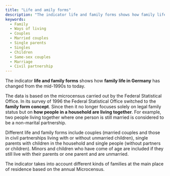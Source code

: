 ```yaml
---
title: "Life and amily forms"
description: "The indicator life and family forms shows how family life in Germany has changed from the mid-1990s to today."
keywords:
  - Family
  - Ways of living
  - Couples
  - Married couples
  - Single parents
  - Singles
  - Children
  - Same-sex couples
  - Marriage
  - Civil partnership
---
```


<!-- Prologue start -->

The indicator **life and family forms** shows how **family life in Germany** has changed from the mid-1990s to today. 

The data is based on the microcensus carried out by the Federal Statistical Office. In its survey of 1996 the Federal Statistical Office switched to the **family form concept**. Since then it no longer focuses solely on legal family status but on **how people in a household are living together**. For example, two people living together where one person is still married is considered to be a non-marital partnership. 

Different life and family forms include couples (married couples and those in civil partnerships living with or without unmarried children), single parents with children in the household and single people (without partners or children). Minors and children who have come of age are included if they still live with their parents or one parent and are unmarried. 

The indicator takes into account different kinds of families at the main place of residence based on the annual Microcensus. 

<!-- Prologue end -->

<!--ChartList-->
 
